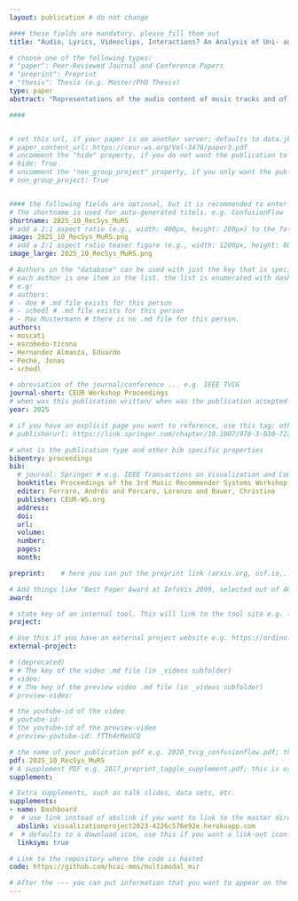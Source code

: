 ```yaml
---
layout: publication # do not change

#### these fields are mandatory. please fill them out
title: "Audio, Lyrics, Videoclips, Interactions? An Analysis of Uni- and Multi-modal Music Retrieval Systems in Terms of Accuracy and Beyond-accuracy Aspects" # title of your publication 

# choose one of the following types:
# "paper": Peer-Reviewed Journal and Conference Papers
# "preprint": Preprint
# "thesis": Thesis (e.g. Master/PhD Thesis)
type: paper
abstract: "Representations of the audio content of music tracks and of related data (such as lyrics, user-generated tags, or interaction data) are often leveraged in music retrieval and recommendation systems. It is therefore important to know how the choice of representation affects the results of similarity-based music retrieval systems. In this work, we address this question under several aspects. We analyze the accuracy, coverage, hubness, popularity bias, and robustness of retrieval systems based on different content modalities (text, audio, video) and on user–item interactions, and analyze the impact of corresponding features on multimodal retrieval systems. The paper gives useful insight into which modality to leverage depending on the aspects of retrieval results to prioritize and hence provides guidelines for practical real-world scenarios."

####


# set this url, if your paper is on another server; defaults to data.jku-vds-lab.at
# paper_content_url: https://ceur-ws.org/Vol-3476/paper3.pdf
# uncomment the "hide" property, if you do not want the publication to be displayed on the website (usually you don't need this)
# hide: True
# uncomment the "non_group_project" property, if you only want the publication to be displayed on your personal page (i.e. publications where you contributed, but does not have anything to do with the Vis Group e.g. Master Thesis,...)
# non_group_project: True


#### the following fields are optional, but it is recommended to enter as much information as possible
# The shortname is used for auto-generated titels. e.g. ConfusionFlow
shortname: 2025_10_RecSys_MuRS
# add a 2:1 aspect ratio (e.g., width: 400px, height: 200px) to the folder /assets/images/papers/ e.g. 2020_tvcg_confusionflow.png
image: 2025_10_RecSys_MuRS.png
# add a 2:1 aspect ratio teaser figure (e.g., width: 1200px, height: 600px) to the folder /assets/images/papers/ e.g. 2020_tvcg_confusionflow_teaser.png
image_large: 2025_10_RecSys_MuRS.png

# Authors in the "database" can be used with just the key that is specified in the corresponding .md file (usually it is the lastname in lower case e.g. doe). Authors that do not have an individual page here should be stated with their full name (e.g. John Doe)
# each author is one item in the list. the list is enumerated with dashes ("-")
# e.g:
# authors:
# - doe # .md file exists for this person
# - schedl # .md file exists for this person
# - Max Mustermann # there is no .md file for this person.
authors:
- moscati
- escobedo-ticona
- Hernandez Almanza, Eduardo
- Peché, Jonas
- schedl

# abreviation of the journal/conference ... e.g. IEEE TVCG
journal-short: CEUR Workshop Proceedings
# when was this publication written/ when was the publication accepted (e.g. 2020)
year: 2025

# if you have an explicit page you want to reference, use this tag; otherwise it will be generated from your doi
# publisherurl: https://link.springer.com/chapter/10.1007/978-3-030-72240-1_60 # add link to publisher page of your publication

# what is the publication type and other bib specific properties
bibentry: proceedings
bib:
  # journal: Springer # e.g. IEEE Transactions on Visualization and Computer Graphics (to appear)
  booktitle: Proceedings of the 3rd Music Recommender Systems Workshop (MuRS) co-located with the 19th ACM Conference on Recommender Systems (RecSys 2025), Prague, Czech Republic. 
  editor: Ferraro, Andrés and Porcaro, Lorenzo and Bauer, Christine
  publisher: CEUR-WS.org
  address: 
  doi:		
  url: 
  volume: 
  number: 
  pages: 
  month: 

preprint:	 # here you can put the preprint link (arxiv.org, osf.io,...) e.g. https://arxiv.org/abs/1910.00969

# Add things like "Best Paper Award at InfoVis 2099, selected out of 4000 submissions"
award:

# state key of an internal tool. This will link to the tool site e.g. lineup (usually not needed)
project: 

# Use this if you have an external project website e.g. https://ordino.caleydoapp.org/
external-project: 

# (deprecated)
# # The key of the video .md file (in _videos subfolder)
# video: 
# # The key of the preview video .md file (in _videos subfolder)
# preview-video:

# the youtube-id of the video
# youtube-id:
# the youtube-id of the preview-video
# preview-youtube-id: fTTh4rMeUCQ

# the name of your publication pdf e.g. 2020_tvcg_confusionflow.pdf; this is usually uploaded to the caleydo aws server
pdf: 2025_10_RecSys_MuRS
# A supplement PDF e.g. 2017_preprint_taggle_supplement.pdf; this is usually uploaded to the caleydo aws server
supplement: 

# Extra supplements, such as talk slides, data sets, etc.
supplements:
- name: Dashboard
#  # use link instead of abslink if you want to link to the master directory
  abslink: visualizationproject2023-4226c576e92e.herokuapp.com
#  # defaults to a download icon, use this if you want a link-out icon
  linksym: true

# Link to the repository where the code is hostet
code: https://github.com/hcai-mms/multimodal_mir

# After the --- you can put information that you want to appear on the website using markdown formatting or HTML. A good example are acknowledgements, extra references, an erratum, etc.
---
```

